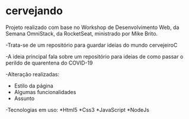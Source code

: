 # cervejando

Projeto realizado com base no Workshop de Desenvolvimento Web, da Semana OmniStack, da RocketSeat, ministrado por Mike Brito.

-Trata-se de um repositório para guardar ideias do mundo cervejeiroC

-A ideia principal fala sobre um repositório para ideias de como passar o perildo de quarentena do COVID-19

-Alteração realizadas:
  * Estilo da página
  * Algumas funcionalidades
  * Assunto
  
-Tecnologias em uso:
  *Html5
  *Css3
  *JavaScript
  *NodeJs
